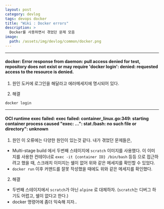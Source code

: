 ```yaml
---
layout: post
category: devlog
tags: devops docker
title: "Wiki : Docker errors"
description: >
  Docker를 사용하면서 겪었던 문제 모음
image:
  path: /assets/img/devlog/common/docker.png
---
```


<!--more-->

***

#### docker: Error response from daemon: pull access denied for test, repository does not exist or may require 'docker login': denied: requested access to the resource is denied.
1. 원인
도커에 로그인을 해달라고 에러메세지에 명시되어 있다.

2. 해결
```shell
docker login
```

***

#### OCI runtime exec failed: exec failed: container_linux.go:349: starting container process caused "exec: ...": stat /bash: no such file or directory": unknown
1. 원인
이 오류에는 다양한 원인이 있는것 같다. 내가 겪었던 문제들은,
* Multi-stage build 에서 두번째 스테이지에 `scratch` 이미지를 사용했다. 이 이미지를 사용한 컨테이너로 `exec -it {container ID} /bin/bash` 등등 으로 접근하려고 했을 때, 스크래치 이미지는 쉘이 없어 위와 같은 메세지를 확인할 수 있었다.
* `docker run` 이후 커맨드를 잘못 작성했을 때에도 위와 같은 메세지를 확인했다.

2. 해결
* 두번째 스테이지에서 `scratch`가 아닌 `alpine` 로 대체하자. (`scratch`는 디버그 하기도 어렵고, 쉘이 없다고 한다.)
* docker 명령어에 좀더 익숙해 지자..
